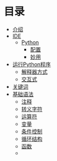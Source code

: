 # 目录

* [介绍](README.md)
* [IDE](./basis/ide/ide.md)
  * [Python](./basis/ide/py-charm/py-charm.md)
    * [配置](./basis/ide/py-charm/py-charm_config.md)
    * [妙用](./basis/ide/py-charm/py-charm_magical_effect.md)
* [运行Python程序](./basis/run-python-program/run_python_program.md)
  * [解释器方式](./basis/run-python-program/interpreter.md)
  * [交互式](./basis/run-python-program/interactive.md)
* [关键词](./basis/key_words.md)
* [基础语法](./basis/basic-grammar/basic_grammar.md)
  * [注释](./basis/basic-grammar/note.md)
  * [转义字符](./basis/basic-grammar/escape_character.md)
  * [运算符](./basis/basic-grammar/operator.md)
  * [变量](./basis/basic-grammar/variable.md)
  * [条件控制](./basis/basic-grammar/condition_control.md)
  * [循环结构](./basis/basic-grammar/circulation.md)
  * [函数]()
  * 